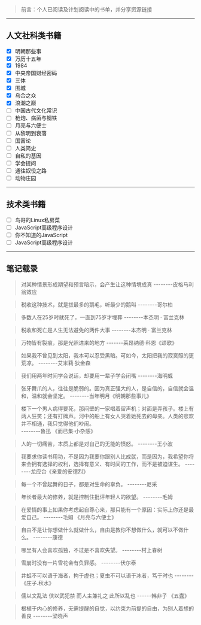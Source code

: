 > 前言：个人已阅读及计划阅读中的书单，并分享资源链接

---

## 人文社科类书籍

- [x] 明朝那些事
- [x] 万历十五年
- [x] 1984
- [x] 中央帝国财经密码
- [x] 三体
- [x] 围城
- [x] 乌合之众
- [x] 浪潮之巅
- [ ] 中国古代文化常识
- [ ] 枪炮、病菌与钢铁
- [ ] 月亮与六便士
- [ ] 从黎明到衰落
- [ ] 国富论
- [ ] 人类简史
- [ ] 自私的基因
- [ ] 学会提问
- [ ] 通往奴役之路
- [ ] 动物庄园

---

## 技术类书籍

- [ ] 鸟哥的Linux私房菜
- [ ] JavaScript高级程序设计
- [ ] 你不知道的JavaScript
- [ ] JavaScript高级程序设计

---

## 笔记载录

> 对某种情景形成期望和预言暗示，会产生让这种情境成真
> --------皮格马利翁效应

> 税收这种技术，就是拔最多的鹅毛，听最少的鹅叫 
> --------哥尔柏

> 多数人在25岁时就死了，一直到75岁才埋葬 
> --------本杰明 · 富兰克林

> 税收和死亡是人生无法避免的两件大事
> --------本杰明 · 富兰克林

> 万物皆有裂痕，那是光照进来的地方
> -------莱昂纳德·科恩《颂歌》

> 如果我不曾见到太阳，我本可以忍受黑暗。可如今，太阳把我的寂寞照的更荒凉。
> --------艾米莉·狄金森

> 我们用两年时间学会说话，却要用一辈子学会闭嘴
> --------海明威

> 张牙舞爪的人，往往是脆弱的。因为真正强大的人，是自信的，自信就会温和，温和就会坚定。
> --------当年明月《明朝那些事儿》

> 楼下一个男人病得要死，那间壁的一家唱着留声机；对面是弄孩子。楼上有两人狂笑；还有打牌声。河中的船上有女人哭着她死去的母亲。人类的悲欢并不相通，我只觉得他们吵闹。	
> --------鲁迅 《而已集·小杂感》

> 人的一切痛苦，本质上都是对自己的无能的愤怒。
> --------王小波

> 我要求你读书用功，不是因为我要你跟别人比成就，而是因为，我希望你将来会拥有选择的权利，选择有意义、有时间的工作，而不是被迫谋生。
> --------龙应台《亲爱的安德烈》

> 每一个不曾起舞的日子，都是对生命的辜负。
> --------尼采

> 年长者最大的修养，就是控制住批评年轻人的欲望。
> --------毛姆

> 在爱情的事上如果你考虑起自尊心来，那只能有一个原因：实际上你还是最爱自己。
> --------毛姆 《月亮与六便士》

> 自由不是让你想做什么就做什么，自由是教你不想做什么，就可以不做什么。
> --------康德

> 哪里有人会喜欢孤独，不过是不喜欢失望。
> --------村上春树

> 雪崩时没有一片雪花会有负罪感。
> --------伏尔泰

> 井蛙不可以语于海者，拘于虚也；夏虫不可以语于冰者，笃于时也
> --------《庄子.秋水》

> 儒以文乱法  侠以武犯禁  而人主兼礼之  此所以乱也
>------韩非子 《五蠹》

> 根植于内心的修养，无需提醒的自觉，以约束为前提的自由，为别人着想的善良
> --------梁晓声

